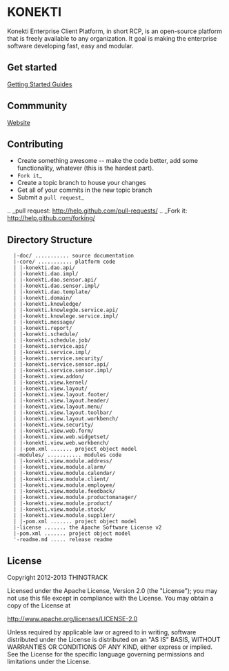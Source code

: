 KONEKTI
=======


Konekti Enterprise Client Platform, in short RCP, is an open-source platform that is freely available to any
organization.  It goal is making the enterprise software developing fast, easy and modular.

Get started
-----------
[Getting Started Guides](http://www.thingtrack.com/)

Commmunity
-----------
[Website](http://www.thingtrack.com/)

Contributing
------------

* Create something awesome -- make the code better, add some functionality,
  whatever (this is the hardest part).
* `Fork it`_
* Create a topic branch to house your changes
* Get all of your commits in the new topic branch
* Submit a `pull request`_

.. _pull request: http://help.github.com/pull-requests/
.. _Fork it: http://help.github.com/forking/

Directory Structure
-------------------

	  |-doc/ ........... source documentation
	  |-core/ ........... platform code
	  | |-konekti.dao.api/
	  | |-konekti.dao.impl/
	  | |-konekti.dao.sensor.api/
	  | |-konekti.dao.sensor.impl/
	  | |-konekti.dao.template/
	  | |-konekti.domain/
	  | |-konekti.knowledge/
	  | |-konekti.knowlegde.service.api/
	  | |-konekti.knowlege.service.impl/
	  | |-konekti.message/
	  | |-konekti.report/
	  | |-konekti.schedule/
	  | |-konekti.schedule.job/
	  | |-konekti.service.api/
	  | |-konekti.service.impl/
	  | |-konekti.service.security/
	  | |-konekti.service.sensor.api/
	  | |-konekti.service.sensor.impl/
	  | |-konekti.view.addon/
	  | |-konekti.view.kernel/
	  | |-konekti.view.layout/
	  | |-konekti.view.layout.footer/
	  | |-konekti.view.layout.header/
	  | |-konekti.view.layout.menu/
	  | |-konekti.view.layout.toolbar/
	  | |-konekti.view.layout.workbench/
	  | |-konekti.view.security/
	  | |-konekti.view.web.form/
	  | |-konekti.view.web.widgetset/
	  | |-konekti.view.web.workbench/
	  | |-pom.xml ....... project object model
	  |-modules/ ........... modules code
	  |	|-konekti.view.module.address/
	  |	|-konekti.view.module.alarm/
	  |	|-konekti.view.module.calendar/
	  |	|-konekti.view.module.client/
	  |	|-konekti.view.module.employee/
	  |	|-konekti.view.module.feedback/
	  |	|-konekti.view.module.productomanager/
	  |	|-konekti.view.module.product/
	  |	|-konekti.view.module.stock/
	  |	|-konekti.view.module.supplier/
	  | |-pom.xml ....... project object model
	  |-license ....... the Apache Software License v2
	  |-pom.xml ....... project object model
	  '-readme.md ..... release readme
	  


License
-------
Copyright 2012-2013 THINGTRACK

Licensed under the Apache License, Version 2.0 (the "License");
you may not use this file except in compliance with the License.
You may obtain a copy of the License at

   http://www.apache.org/licenses/LICENSE-2.0

Unless required by applicable law or agreed to in writing, software
distributed under the License is distributed on an "AS IS" BASIS,
WITHOUT WARRANTIES OR CONDITIONS OF ANY KIND, either express or implied.
See the License for the specific language governing permissions and
limitations under the License.